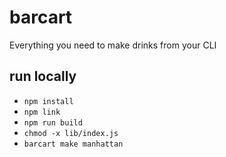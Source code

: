 # barcart

Everything you need to make drinks from your CLI

## run locally
* `npm install`
* `npm link`
* `npm run build`
* `chmod -x lib/index.js`
* `barcart make manhattan`
